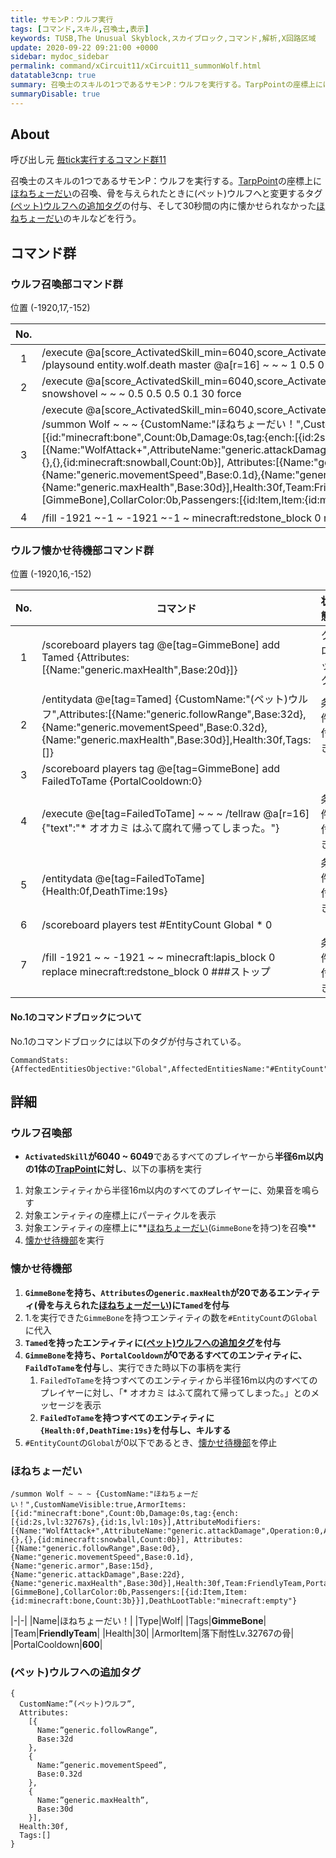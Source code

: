 ```yaml
---
title: サモンP：ウルフ実行
tags: [コマンド,スキル,召喚士,表示]
keywords: TUSB,The Unusual Skyblock,スカイブロック,コマンド,解析,X回路区域
update: 2020-09-22 09:21:00 +0000
sidebar: mydoc_sidebar
permalink: command/xCircuit11/xCircuit11_summonWolf.html
datatable3cnp: true
summary: 召喚士のスキルの1つであるサモンP：ウルフを実行する。TarpPointの座標上にほねちょーだいの召喚、骨を与えられたときに(ペット)ウルフへと変更するタグ(ペット)ウルフへの追加タグの付与、そして30秒間の内に懐かせられなかったほねちょーだいのキルなどを行う。
summaryDisable: true
---
```


## About

<span class="tagBlack">呼び出し元</span> [毎tick実行するコマンド群11]({{site.baseurl}}/command/xCircuit11/xCircuit11_command.html)

召喚士のスキルの1つであるサモンP：ウルフを実行する。[TarpPoint]({{site.baseurl}}/entity/entity_entity.html#trappoint)の座標上に[ほねちょーだい](#ほねちょーだい)の召喚、骨を与えられたときに(ペット)ウルフへと変更するタグ[(ペット)ウルフへの追加タグ](#ペットウルフへの追加タグ)の付与、そして30秒間の内に懐かせられなかった[ほねちょーだい](#ほねちょーだい)のキルなどを行う。

## コマンド群

### ウルフ召喚部コマンド群

<span class="tagYellow">位置</span> (-1920,17,-152)

<div class="datatable3cnp-begin"></div>

|No.|コマンド||
|:-:|-|-|
|1|/execute @a[score_ActivatedSkill_min=6040,score_ActivatedSkill=6049] ~ ~ ~ /execute @e[r=6,tag=TrapPoint,c=1] ~ ~ ~ /playsound entity.wolf.death master @a[r=16] ~ ~ ~ 1 0.5 0|
|2|/execute @a[score_ActivatedSkill_min=6040,score_ActivatedSkill=6049] ~ ~ ~ /execute @e[r=6,tag=TrapPoint,c=1] ~ ~ ~ /particle snowshovel ~ ~ ~ 0.5 0.5 0.5 0.1 30 force|
|3|/execute @a[score_ActivatedSkill_min=6040,score_ActivatedSkill=6049] ~ ~ ~ /execute @e[r=6,tag=TrapPoint,c=1] ~ ~ ~ /summon Wolf ~ ~ ~ {CustomName:"ほねちょーだい！",CustomNameVisible:true,ArmorItems:[{id:"minecraft:bone",Count:0b,Damage:0s,tag:{ench:[{id:2s,lvl:32767s},{id:1s,lvl:10s}],AttributeModifiers:[{Name:"WolfAttack+",AttributeName:"generic.attackDamage",Operation:0,Amount:21d,UUIDMost:101l,UUIDLeast:1l,Slot:"feet"}]}},{},{},{id:minecraft:snowball,Count:0b}], Attributes:[{Name:"generic.followRange",Base:0d},{Name:"generic.movementSpeed",Base:0.1d},{Name:"generic.armor",Base:15d},{Name:"generic.attackDamage",Base:22d},{Name:"generic.maxHealth",Base:30d}],Health:30f,Team:FriendlyTeam,PortalCooldown:600,Tags:[GimmeBone],CollarColor:0b,Passengers:[{id:Item,Item:{id:minecraft:bone,Count:3b}}],DeathLootTable:"minecraft:empty"}|
|4|/fill -1921 ~-1 ~ -1921 ~-1 ~ minecraft:redstone_block 0 replace minecraft:lapis_block 0 ###懐かせ待機|

<div class="datatable3cnp-end"></div>

### ウルフ懐かせ待機部コマンド群

<span class="tagYellow">位置</span> (-1920,16,-152)

<div class="datatable3cnp-begin"></div>

|No.|コマンド|状態|
|:-:|-|-|
|1|/scoreboard players tag @e[tag=GimmeBone] add Tamed {Attributes:[{Name:"generic.maxHealth",Base:20d}]}|クロック|
|2|/entitydata @e[tag=Tamed] {CustomName:"(ペット)ウルフ",Attributes:[{Name:"generic.followRange",Base:32d},{Name:"generic.movementSpeed",Base:0.32d},{Name:"generic.maxHealth",Base:30d}],Health:30f,Tags:[]}|条件付き|
|3|/scoreboard players tag @e[tag=GimmeBone] add FailedToTame {PortalCooldown:0}|
|4|/execute @e[tag=FailedToTame] ~ ~ ~ /tellraw @a[r=16] {"text":"* オオカミ はふて腐れて帰ってしまった。"}|条件付き|
|5|/entitydata @e[tag=FailedToTame] {Health:0f,DeathTime:19s}|条件付き|
|6|/scoreboard players test #EntityCount Global * 0|
|7|/fill -1921 ~ ~ -1921 ~ ~ minecraft:lapis_block 0 replace minecraft:redstone_block 0 ###ストップ|条件付き|

<div class="datatable3cnp-end"></div>

#### No.1のコマンドブロックについて

No.1のコマンドブロックには以下のタグが付与されている。

```mcfunction
CommandStats:{AffectedEntitiesObjective:"Global",AffectedEntitiesName:"#EntityCount"}
```

## 詳細

### ウルフ召喚部

- **`ActivatedSkill`が6040 ~ 6049**であるすべてのプレイヤーから**半径6m以内の1体の[TrapPoint]({{site.baseurl}}/entity/entity_entity.html#trappoint)に対し**、以下の事柄を実行

1. 対象エンティティから半径16m以内のすべてのプレイヤーに、効果音を鳴らす
2. 対象エンティティの座標上にパーティクルを表示
3. 対象エンティティの座標上に**[ほねちょーだい](#ほねちょーだい)(`GimmeBone`を持つ)を召喚**
4. [懐かせ待機部](#懐かせ待機部)を実行

### 懐かせ待機部

1. **`GimmeBone`を持ち、`Attributes`の`generic.maxHealth`が20であるエンティティ(骨を与えられた[ほねちょーだーい](#ほねちょーだい))に`Tamed`を付与**
2. 1.を実行できた`GimmeBone`を持つエンティティの数を`#EntityCount`の`Global`に代入
3. **`Tamed`を持ったエンティティに[(ペット)ウルフへの追加タグ](#ペットウルフへの追加タグ)を付与**
4. **`GimmeBone`を持ち、`PortalCooldown`が0であるすべてのエンティティに、`FaildToTame`を付与**し、実行できた時以下の事柄を実行
   1. `FailedToTame`を持つすべてのエンティティから半径16m以内のすべてのプレイヤーに対し、「* オオカミ はふて腐れて帰ってしまった。」とのメッセージを表示
   2. **`FailedToTame`を持つすべてのエンティティに`{Health:0f,DeathTime:19s}`を付与し、キルする**
5. `#EntityCount`の`Global`が0以下であるとき、[懐かせ待機部](#懐かせ待機部)を停止

### ほねちょーだい

```mcfunction
/summon Wolf ~ ~ ~ {CustomName:"ほねちょーだい！",CustomNameVisible:true,ArmorItems:[{id:"minecraft:bone",Count:0b,Damage:0s,tag:{ench:[{id:2s,lvl:32767s},{id:1s,lvl:10s}],AttributeModifiers:[{Name:"WolfAttack+",AttributeName:"generic.attackDamage",Operation:0,Amount:21d,UUIDMost:101l,UUIDLeast:1l,Slot:"feet"}]}},{},{},{id:minecraft:snowball,Count:0b}], Attributes:[{Name:"generic.followRange",Base:0d},{Name:"generic.movementSpeed",Base:0.1d},{Name:"generic.armor",Base:15d},{Name:"generic.attackDamage",Base:22d},{Name:"generic.maxHealth",Base:30d}],Health:30f,Team:FriendlyTeam,PortalCooldown:600,Tags:[GimmeBone],CollarColor:0b,Passengers:[{id:Item,Item:{id:minecraft:bone,Count:3b}}],DeathLootTable:"minecraft:empty"}
```

|-|-|
|Name|ほねちょーだい！|
|Type|Wolf|
|Tags|**GimmeBone**|
|Team|**FriendlyTeam**|
|Health|30|
|ArmorItem|落下耐性Lv.32767の骨|
|PortalCooldown|**600**|

### (ペット)ウルフへの追加タグ

```mcfunction
{
  CustomName:”(ペット)ウルフ”,
  Attributes:
    [{
      Name:”generic.followRange”,
      Base:32d
    },
    {
      Name:”generic.movementSpeed”,
      Base:0.32d
    },
    {
      Name:”generic.maxHealth”,
      Base:30d
    }],
  Health:30f,
  Tags:[]
}
```
